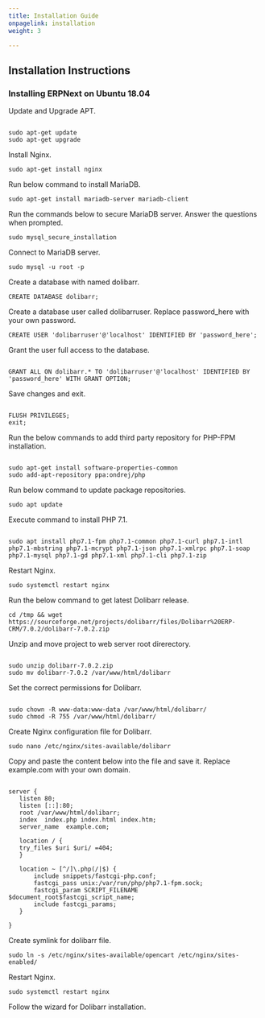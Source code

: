 ```yaml
---
title: Installation Guide
onpagelink: installation
weight: 3

---
```


Installation Instructions
-------------------------

### Installing ERPNext on Ubuntu 18.04

Update and Upgrade APT.

 ```

sudo apt-get update 
sudo apt-get upgrade

```

Install Nginx.

 ```
sudo apt-get install nginx
```

Run below command to install MariaDB.

 ```
sudo apt-get install mariadb-server mariadb-client
```

Run the commands below to secure MariaDB server. Answer the questions when prompted.

 ```
sudo mysql_secure_installation
```

Connect to MariaDB server.

 ```
sudo mysql -u root -p
```

Create a database with named dolibarr.

 ```
CREATE DATABASE dolibarr;
```

Create a database user called dolibarruser. Replace password\_here with your own password.

 ```
CREATE USER 'dolibarruser'@'localhost' IDENTIFIED BY 'password_here';
```

Grant the user full access to the database.

 ```

GRANT ALL ON dolibarr.* TO 'dolibarruser'@'localhost' IDENTIFIED BY 'password_here' WITH GRANT OPTION;

```

Save changes and exit.

 ```

FLUSH PRIVILEGES;
exit;

```

Run the below commands to add third party repository for PHP-FPM installation.

 ```

sudo apt-get install software-properties-common
sudo add-apt-repository ppa:ondrej/php

```

Run below command to update package repositories.

 ```
sudo apt update
```

Execute command to install PHP 7.1.

 ```

sudo apt install php7.1-fpm php7.1-common php7.1-curl php7.1-intl php7.1-mbstring php7.1-mcrypt php7.1-json php7.1-xmlrpc php7.1-soap php7.1-mysql php7.1-gd php7.1-xml php7.1-cli php7.1-zip

```

Restart Nginx.

 ```
sudo systemctl restart nginx
```

Run the below command to get latest Dolibarr release.

 ```
cd /tmp && wget https://sourceforge.net/projects/dolibarr/files/Dolibarr%20ERP-CRM/7.0.2/dolibarr-7.0.2.zip

```

Unzip and move project to web server root direrectory.

 ```

sudo unzip dolibarr-7.0.2.zip
sudo mv dolibarr-7.0.2 /var/www/html/dolibarr

```

Set the correct permissions for Dolibarr.

 ```

sudo chown -R www-data:www-data /var/www/html/dolibarr/
sudo chmod -R 755 /var/www/html/dolibarr/

```

Create Nginx configuration file for Dolibarr.

 ```
sudo nano /etc/nginx/sites-available/dolibarr
```

Copy and paste the content below into the file and save it. Replace example.com with your own domain.

 ```

server {
    listen 80;
    listen [::]:80;
    root /var/www/html/dolibarr;
    index  index.php index.html index.htm;
    server_name  example.com;

    location / {
    try_files $uri $uri/ =404;        
    }

    location ~ [^/]\.php(/|$) {
        include snippets/fastcgi-php.conf;
        fastcgi_pass unix:/var/run/php/php7.1-fpm.sock;
        fastcgi_param SCRIPT_FILENAME $document_root$fastcgi_script_name;
        include fastcgi_params;
    }

}

```

Create symlink for dolibarr file.

 ```
sudo ln -s /etc/nginx/sites-available/opencart /etc/nginx/sites-enabled/
```

Restart Nginx.

 ```
sudo systemctl restart nginx
```

Follow the wizard for Dolibarr installation.


